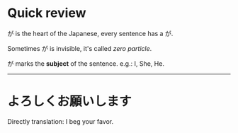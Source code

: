 # Quick review

が is the heart of the Japanese, every sentence has a が.

Sometimes が is invisible, it's called *zero particle*.

が marks the **subject** of the sentence. e.g.: I, She, He.

---

# よろしくお願いします

Directly translation: I beg your favor.


